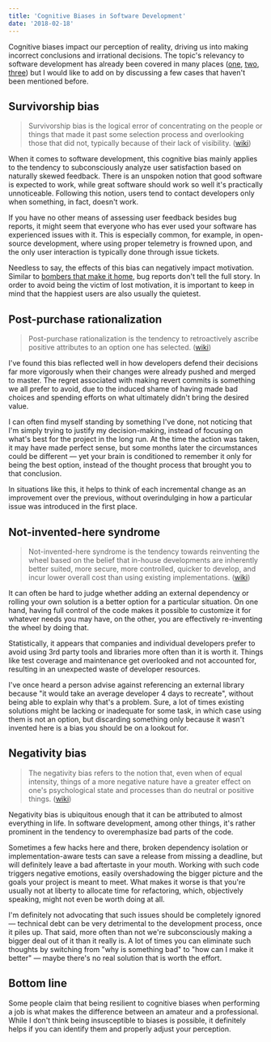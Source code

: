 ```yaml
---
title: 'Cognitive Biases in Software Development'
date: '2018-02-18'
---
```


Cognitive biases impact our perception of reality, driving us into making incorrect conclusions and irrational decisions. The topic's relevancy to software development has already been covered in many places ([one](https://medium.com/@Mareks_082/biases-in-software-development-1f79ba840cc1), [two](https://hackernoon.com/cognitive-biases-in-programming-5e937707c27b), [three](http://www.jonathanklein.net/2013/06/cognitive-biases-in-software-engineering.html)) but I would like to add on by discussing a few cases that haven't been mentioned before.

## Survivorship bias

> Survivorship bias is the logical error of concentrating on the people or things that made it past some selection process and overlooking those that did not, typically because of their lack of visibility. ([wiki](https://en.wikipedia.org/wiki/Survivorship_bias))

When it comes to software development, this cognitive bias mainly applies to the tendency to subconsciously analyze user satisfaction based on naturally skewed feedback. There is an unspoken notion that good software is expected to work, while great software should work so well it's practically unnoticeable. Following this notion, users tend to contact developers only when something, in fact, doesn't work.

If you have no other means of assessing user feedback besides bug reports, it might seem that everyone who has ever used your software has experienced issues with it. This is especially common, for example, in open-source development, where using proper telemetry is frowned upon, and the only user interaction is typically done through issue tickets.

Needless to say, the effects of this bias can negatively impact motivation. Similar to [bombers that make it home](https://en.wikipedia.org/wiki/Survivorship_bias#In_the_military), bug reports don't tell the full story. In order to avoid being the victim of lost motivation, it is important to keep in mind that the happiest users are also usually the quietest.

## Post-purchase rationalization

> Post-purchase rationalization is the tendency to retroactively ascribe positive attributes to an option one has selected. ([wiki](https://en.wikipedia.org/wiki/Choice-supportive_bias))

I've found this bias reflected well in how developers defend their decisions far more vigorously when their changes were already pushed and merged to master. The regret associated with making revert commits is something we all prefer to avoid, due to the induced shame of having made bad choices and spending efforts on what ultimately didn't bring the desired value.

I can often find myself standing by something I've done, not noticing that I'm simply trying to justify my decision-making, instead of focusing on what's best for the project in the long run. At the time the action was taken, it may have made perfect sense, but some months later the circumstances could be different — yet your brain is conditioned to remember it only for being the best option, instead of the thought process that brought you to that conclusion.

In situations like this, it helps to think of each incremental change as an improvement over the previous, without overindulging in how a particular issue was introduced in the first place.

## Not-invented-here syndrome

> Not-invented-here syndrome is the tendency towards reinventing the wheel based on the belief that in-house developments are inherently better suited, more secure, more controlled, quicker to develop, and incur lower overall cost than using existing implementations. ([wiki](https://en.wikipedia.org/wiki/Not_invented_here))

It can often be hard to judge whether adding an external dependency or rolling your own solution is a better option for a particular situation. On one hand, having full control of the code makes it possible to customize it for whatever needs you may have, on the other, you are effectively re-inventing the wheel by doing that.

Statistically, it appears that companies and individual developers prefer to avoid using 3rd party tools and libraries more often than it is worth it. Things like test coverage and maintenance get overlooked and not accounted for, resulting in an unexpected waste of developer resources.

I've once heard a person advise against referencing an external library because "it would take an average developer 4 days to recreate", without being able to explain why that's a problem. Sure, a lot of times existing solutions might be lacking or inadequate for some task, in which case using them is not an option, but discarding something only because it wasn't invented here is a bias you should be on a lookout for.

## Negativity bias

> The negativity bias refers to the notion that, even when of equal intensity, things of a more negative nature have a greater effect on one's psychological state and processes than do neutral or positive things. ([wiki](https://en.wikipedia.org/wiki/Negativity_bias))

Negativity bias is ubiquitous enough that it can be attributed to almost everything in life. In software development, among other things, it's rather prominent in the tendency to overemphasize bad parts of the code.

Sometimes a few hacks here and there, broken dependency isolation or implementation-aware tests can save a release from missing a deadline, but will definitely leave a bad aftertaste in your mouth. Working with such code triggers negative emotions, easily overshadowing the bigger picture and the goals your project is meant to meet. What makes it worse is that you're usually not at liberty to allocate time for refactoring, which, objectively speaking, might not even be worth doing at all.

I'm definitely not advocating that such issues should be completely ignored — technical debt can be very detrimental to the development process, once it piles up. That said, more often than not we're subconsciously making a bigger deal out of it than it really is. A lot of times you can eliminate such thoughts by switching from "why is something bad" to "how can I make it better" — maybe there's no real solution that is worth the effort.

## Bottom line

Some people claim that being resilient to cognitive biases when performing a job is what makes the difference between an amateur and a professional. While I don't think being insusceptible to biases is possible, it definitely helps if you can identify them and properly adjust your perception.
